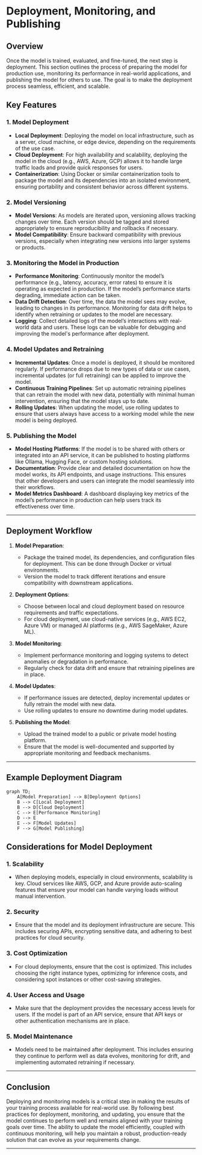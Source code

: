# Deployment, Monitoring, and Publishing

## Overview

Once the model is trained, evaluated, and fine-tuned, the next step is deployment. This section outlines the process of preparing the model for production use, monitoring its performance in real-world applications, and publishing the model for others to use. The goal is to make the deployment process seamless, efficient, and scalable.

## Key Features

### 1. **Model Deployment**
   - **Local Deployment**: Deploying the model on local infrastructure, such as a server, cloud machine, or edge device, depending on the requirements of the use case.
   - **Cloud Deployment**: For high availability and scalability, deploying the model in the cloud (e.g., AWS, Azure, GCP) allows it to handle large traffic loads and provide quick responses for users.
   - **Containerization**: Using Docker or similar containerization tools to package the model and its dependencies into an isolated environment, ensuring portability and consistent behavior across different systems.

### 2. **Model Versioning**
   - **Model Versions**: As models are iterated upon, versioning allows tracking changes over time. Each version should be tagged and stored appropriately to ensure reproducibility and rollbacks if necessary.
   - **Model Compatibility**: Ensure backward compatibility with previous versions, especially when integrating new versions into larger systems or products.

### 3. **Monitoring the Model in Production**
   - **Performance Monitoring**: Continuously monitor the model’s performance (e.g., latency, accuracy, error rates) to ensure it is operating as expected in production. If the model’s performance starts degrading, immediate action can be taken.
   - **Data Drift Detection**: Over time, the data the model sees may evolve, leading to changes in its performance. Monitoring for data drift helps to identify when retraining or updates to the model are necessary.
   - **Logging**: Collect detailed logs of the model’s interactions with real-world data and users. These logs can be valuable for debugging and improving the model's performance after deployment.

### 4. **Model Updates and Retraining**
   - **Incremental Updates**: Once a model is deployed, it should be monitored regularly. If performance drops due to new types of data or use cases, incremental updates (or full retraining) can be applied to improve the model.
   - **Continuous Training Pipelines**: Set up automatic retraining pipelines that can retrain the model with new data, potentially with minimal human intervention, ensuring that the model stays up to date.
   - **Rolling Updates**: When updating the model, use rolling updates to ensure that users always have access to a working model while the new model is being deployed.

### 5. **Publishing the Model**
   - **Model Hosting Platforms**: If the model is to be shared with others or integrated into an API service, it can be published to hosting platforms like Ollama, Hugging Face, or custom hosting solutions.
   - **Documentation**: Provide clear and detailed documentation on how the model works, its API endpoints, and usage instructions. This ensures that other developers and users can integrate the model seamlessly into their workflows.
   - **Model Metrics Dashboard**: A dashboard displaying key metrics of the model’s performance in production can help users track its effectiveness over time.

---

## Deployment Workflow

1. **Model Preparation**:
   - Package the trained model, its dependencies, and configuration files for deployment. This can be done through Docker or virtual environments.
   - Version the model to track different iterations and ensure compatibility with downstream applications.

2. **Deployment Options**:
   - Choose between local and cloud deployment based on resource requirements and traffic expectations.
   - For cloud deployment, use cloud-native services (e.g., AWS EC2, Azure VM) or managed AI platforms (e.g., AWS SageMaker, Azure ML).

3. **Model Monitoring**:
   - Implement performance monitoring and logging systems to detect anomalies or degradation in performance.
   - Regularly check for data drift and ensure that retraining pipelines are in place.

4. **Model Updates**:
   - If performance issues are detected, deploy incremental updates or fully retrain the model with new data.
   - Use rolling updates to ensure no downtime during model updates.

5. **Publishing the Model**:
   - Upload the trained model to a public or private model hosting platform.
   - Ensure that the model is well-documented and supported by appropriate monitoring and feedback mechanisms.

---

## Example Deployment Diagram

```mermaid
graph TD;
    A[Model Preparation] --> B[Deployment Options]
    B --> C[Local Deployment]
    B --> D[Cloud Deployment]
    C --> E[Performance Monitoring]
    D --> E
    E --> F[Model Updates]
    F --> G[Model Publishing]
```

## Considerations for Model Deployment

### 1. **Scalability**
   - When deploying models, especially in cloud environments, scalability is key. Cloud services like AWS, GCP, and Azure provide auto-scaling features that ensure your model can handle varying loads without manual intervention.

### 2. **Security**
   - Ensure that the model and its deployment infrastructure are secure. This includes securing APIs, encrypting sensitive data, and adhering to best practices for cloud security.
   
### 3. **Cost Optimization**
   - For cloud deployments, ensure that the cost is optimized. This includes choosing the right instance types, optimizing for inference costs, and considering spot instances or other cost-saving strategies.
   
### 4. **User Access and Usage**
   - Make sure that the deployment provides the necessary access levels for users. If the model is part of an API service, ensure that API keys or other authentication mechanisms are in place.
   
### 5. **Model Maintenance**
   - Models need to be maintained after deployment. This includes ensuring they continue to perform well as data evolves, monitoring for drift, and implementing automated retraining if necessary.

---

## Conclusion

Deploying and monitoring models is a critical step in making the results of your training process available for real-world use. By following best practices for deployment, monitoring, and updating, you ensure that the model continues to perform well and remains aligned with your training goals over time. The ability to update the model efficiently, coupled with continuous monitoring, will help you maintain a robust, production-ready solution that can evolve as your requirements change.

---
